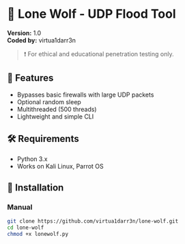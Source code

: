 # 🐺 Lone Wolf - UDP Flood Tool

**Version:** 1.0  
**Coded by:** virtua1darr3n

> ❗ For ethical and educational penetration testing only.

## 🚀 Features

- Bypasses basic firewalls with large UDP packets
- Optional random sleep
- Multithreaded (500 threads)
- Lightweight and simple CLI

## 🛠️ Requirements

- Python 3.x
- Works on Kali Linux, Parrot OS

## 🧪 Installation

### Manual

```bash
git clone https://github.com/virtua1darr3n/lone-wolf.git
cd lone-wolf
chmod +x lonewolf.py
